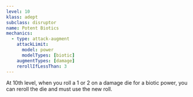 ```yaml
---
level: 10
klass: adept
subclass: disruptor
name: Potent Biotics
mechanics:
  - type: attack-augment
    attackLimit:
      model: power
      modelTypes: [biotic]
    augmentTypes: [damage]
    rerollIfLessThan: 3
---
```

At 10th level, when you roll a 1 or 2 on a damage die for a biotic power, you can reroll the die
and must use the new roll.
